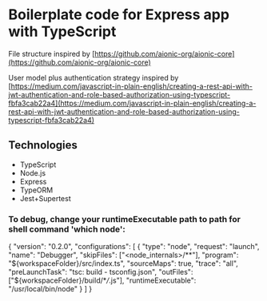# Boilerplate code for Express app with TypeScript

File structure inspired by [https://github.com/aionic-org/aionic-core](https://github.com/aionic-org/aionic-core)

User model plus authentication strategy inspired by [https://medium.com/javascript-in-plain-english/creating-a-rest-api-with-jwt-authentication-and-role-based-authorization-using-typescript-fbfa3cab22a4](https://medium.com/javascript-in-plain-english/creating-a-rest-api-with-jwt-authentication-and-role-based-authorization-using-typescript-fbfa3cab22a4)

## Technologies

- TypeScript
- Node.js
- Express
- TypeORM
- Jest+Supertest

### To debug, change your runtimeExecutable path to path for shell command 'which node':

{
"version": "0.2.0",
"configurations": [
{
"type": "node",
"request": "launch",
"name": "Debugger",
"skipFiles": ["<node_internals>/**"],
"program": "${workspaceFolder}/src/index.ts",
      "sourceMaps": true,
      "trace": "all",
      "preLaunchTask": "tsc: build - tsconfig.json",
      "outFiles": ["${workspaceFolder}/build/\*_/_.js"],
"runtimeExecutable": "/usr/local/bin/node"
}
]
}
